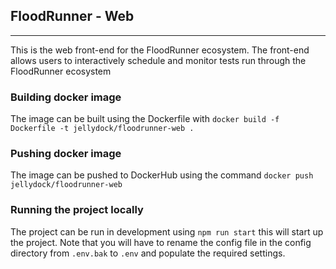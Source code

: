 ## FloodRunner - Web

---

This is the web front-end for the FloodRunner ecosystem. The front-end allows users to interactively schedule and monitor tests run through the FloodRunner ecosystem

### Building docker image

The image can be built using the Dockerfile with `docker build -f Dockerfile -t jellydock/floodrunner-web .`

### Pushing docker image

The image can be pushed to DockerHub using the command `docker push jellydock/floodrunner-web`

### Running the project locally

The project can be run in development using `npm run start` this will start up the project. Note that you will have to rename the config file in the config directory from `.env.bak` to `.env` and populate the required settings.
